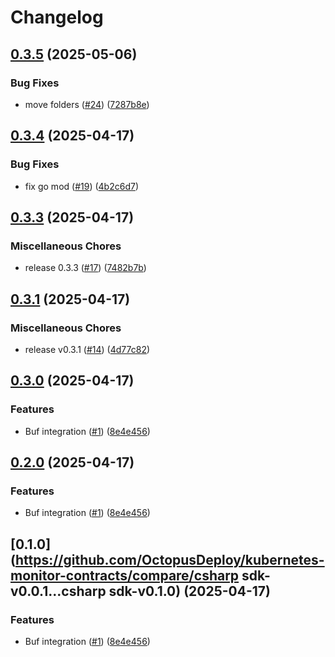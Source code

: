 # Changelog

## [0.3.5](https://github.com/OctopusDeploy/kubernetes-monitor-contracts/compare/csharp-sdk-v0.3.4...csharp-sdk-v0.3.5) (2025-05-06)


### Bug Fixes

* move folders ([#24](https://github.com/OctopusDeploy/kubernetes-monitor-contracts/issues/24)) ([7287b8e](https://github.com/OctopusDeploy/kubernetes-monitor-contracts/commit/7287b8efc3bd8c0c879bb9b9f27b9cb458a76526))

## [0.3.4](https://github.com/OctopusDeploy/kubernetes-monitor-contracts/compare/csharp-sdk-v0.3.3...csharp-sdk-v0.3.4) (2025-04-17)


### Bug Fixes

* fix go mod ([#19](https://github.com/OctopusDeploy/kubernetes-monitor-contracts/issues/19)) ([4b2c6d7](https://github.com/OctopusDeploy/kubernetes-monitor-contracts/commit/4b2c6d7f4929c1a18f67ee10a4a7376756afb1a5))

## [0.3.3](https://github.com/OctopusDeploy/kubernetes-monitor-contracts/compare/csharp-sdk-v0.3.1...csharp-sdk-v0.3.3) (2025-04-17)


### Miscellaneous Chores

* release 0.3.3 ([#17](https://github.com/OctopusDeploy/kubernetes-monitor-contracts/issues/17)) ([7482b7b](https://github.com/OctopusDeploy/kubernetes-monitor-contracts/commit/7482b7b4c7c420a8802c879da136c03ec1bfbc2d))

## [0.3.1](https://github.com/OctopusDeploy/kubernetes-monitor-contracts/compare/csharp-sdk-v0.3.0...csharp-sdk-v0.3.1) (2025-04-17)


### Miscellaneous Chores

* release v0.3.1 ([#14](https://github.com/OctopusDeploy/kubernetes-monitor-contracts/issues/14)) ([4d77c82](https://github.com/OctopusDeploy/kubernetes-monitor-contracts/commit/4d77c8285e5e57d9d133b84e5d2a654e1b65641a))

## [0.3.0](https://github.com/OctopusDeploy/kubernetes-monitor-contracts/compare/csharp-sdk-v0.2.0...csharp-sdk-v0.3.0) (2025-04-17)


### Features

* Buf integration ([#1](https://github.com/OctopusDeploy/kubernetes-monitor-contracts/issues/1)) ([8e4e456](https://github.com/OctopusDeploy/kubernetes-monitor-contracts/commit/8e4e456abed3e8c24e260d6aa1bc1683830a1ec8))

## [0.2.0](https://github.com/OctopusDeploy/kubernetes-monitor-contracts/compare/csharp-sdk-v0.1.0...csharp-sdk-v0.2.0) (2025-04-17)


### Features

* Buf integration ([#1](https://github.com/OctopusDeploy/kubernetes-monitor-contracts/issues/1)) ([8e4e456](https://github.com/OctopusDeploy/kubernetes-monitor-contracts/commit/8e4e456abed3e8c24e260d6aa1bc1683830a1ec8))

## [0.1.0](https://github.com/OctopusDeploy/kubernetes-monitor-contracts/compare/csharp sdk-v0.0.1...csharp sdk-v0.1.0) (2025-04-17)


### Features

* Buf integration ([#1](https://github.com/OctopusDeploy/kubernetes-monitor-contracts/issues/1)) ([8e4e456](https://github.com/OctopusDeploy/kubernetes-monitor-contracts/commit/8e4e456abed3e8c24e260d6aa1bc1683830a1ec8))

